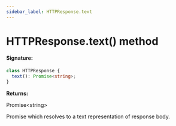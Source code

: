 ```yaml
---
sidebar_label: HTTPResponse.text
---
```


# HTTPResponse.text() method

#### Signature:

```typescript
class HTTPResponse {
  text(): Promise<string>;
}
```

**Returns:**

Promise&lt;string&gt;

Promise which resolves to a text representation of response body.
